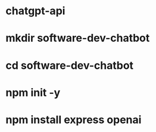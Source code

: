 # chatgpt-api

# mkdir software-dev-chatbot
# cd software-dev-chatbot
# npm init -y

# npm install express openai